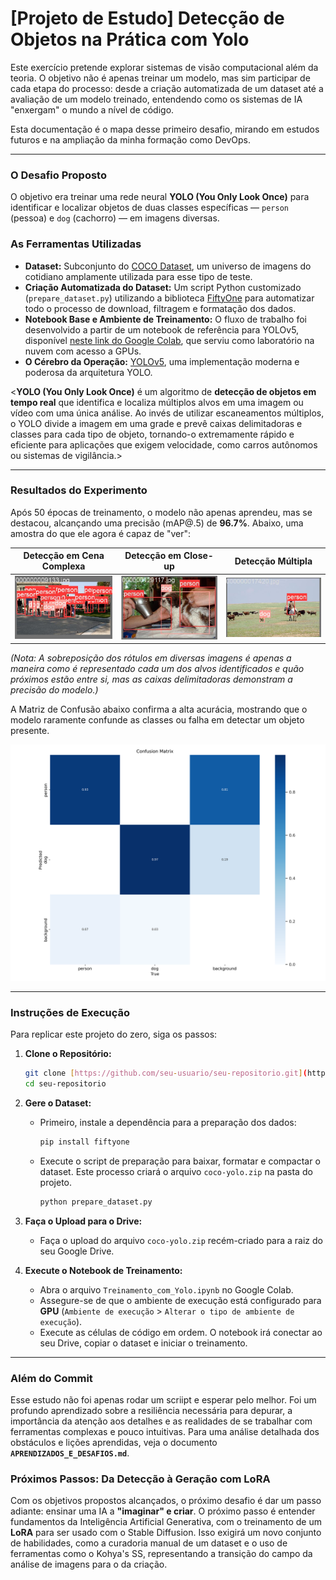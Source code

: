 # [Projeto de Estudo] Detecção de Objetos na Prática com Yolo

Este exercício pretende explorar sistemas de visão computacional além da teoria. O objetivo não é apenas treinar um modelo, mas sim participar de cada etapa do processo: desde a criação automatizada de um dataset até a avaliação de um modelo treinado, entendendo como os sistemas de IA "enxergam" o mundo a nível de código.

Esta documentação é o mapa desse primeiro desafio, mirando em estudos futuros e na ampliação da minha formação como DevOps.

---

### O Desafio Proposto
O objetivo era treinar uma rede neural **YOLO (You Only Look Once)** para identificar e localizar objetos de duas classes específicas — `person` (pessoa) e `dog` (cachorro) — em imagens diversas.

### As Ferramentas Utilizadas
* **Dataset:** Subconjunto do [COCO Dataset](https://cocodataset.org/#home), um universo de imagens do cotidiano amplamente utilizada para esse tipo de teste.
* **Criação Automatizada do Dataset:** Um script Python customizado (`prepare_dataset.py`) utilizando a biblioteca [FiftyOne](https://voxel51.com/) para automatizar todo o processo de download, filtragem e formatação dos dados.
* **Notebook Base e Ambiente de Treinamento:** O fluxo de trabalho foi desenvolvido a partir de um notebook de referência para YOLOv5, disponível [neste link do Google Colab](https://colab.research.google.com/drive/1lTGZsfMaGUpBG4inDIQwIJVW476ibXk_#scrollTo=j0t221djS1Gk), que serviu como laboratório na nuvem com acesso a GPUs.
* **O Cérebro da Operação:** [YOLOv5](https://github.com/ultralytics/yolov5), uma implementação moderna e poderosa da arquitetura YOLO.

<**YOLO (You Only Look Once)** é um algoritmo de **detecção de objetos em tempo real** que identifica e localiza múltiplos alvos em uma imagem ou vídeo com uma única análise. Ao invés de utilizar escaneamentos múltiplos, o YOLO divide a imagem em uma grade e prevê caixas delimitadoras e classes para cada tipo de objeto, tornando-o extremamente rápido e eficiente para aplicações que exigem velocidade, como carros autônomos ou sistemas de vigilância.>

---

### Resultados do Experimento
Após 50 épocas de treinamento, o modelo não apenas aprendeu, mas se destacou, alcançando uma precisão (mAP@.5) de **96.7%**. Abaixo, uma amostra do que ele agora é capaz de "ver":

| Detecção em Cena Complexa | Detecção em Close-up | Detecção Múltipla |
| :---: | :---: | :---: |
| ![Resultado 1](resultados/image_95595c.png) | ![Resultado 2](resultados/image_95591a.jpg) | ![Resultado 3](resultados/image_956879.jpg) |

*(Nota: A sobreposição dos rótulos em diversas imagens é apenas a maneira como é representado cada um dos alvos identificados e quão próximos estão entre si, mas as caixas delimitadoras demonstram a precisão do modelo.)*

A Matriz de Confusão abaixo confirma a alta acurácia, mostrando que o modelo raramente confunde as classes ou falha em detectar um objeto presente.

![Matriz de Confusão](resultados/confusion_matrix.png)

---

### Instruções de Execução

Para replicar este projeto do zero, siga os passos:

1.  **Clone o Repositório:**
    ```bash
    git clone [https://github.com/seu-usuario/seu-repositorio.git](https://github.com/seu-usuario/seu-repositorio.git)
    cd seu-repositorio
    ```
2.  **Gere o Dataset:**
    * Primeiro, instale a dependência para a preparação dos dados:
        ```bash
        pip install fiftyone
        ```
    * Execute o script de preparação para baixar, formatar e compactar o dataset. Este processo criará o arquivo `coco-yolo.zip` na pasta do projeto.
        ```bash
        python prepare_dataset.py
        ```
3.  **Faça o Upload para o Drive:**
    * Faça o upload do arquivo `coco-yolo.zip` recém-criado para a raiz do seu Google Drive.

4.  **Execute o Notebook de Treinamento:**
    * Abra o arquivo `Treinamento_com_Yolo.ipynb` no Google Colab.
    * Assegure-se de que o ambiente de execução está configurado para **GPU** (`Ambiente de execução` > `Alterar o tipo de ambiente de execução`).
    * Execute as células de código em ordem. O notebook irá conectar ao seu Drive, copiar o dataset e iniciar o treinamento.

---

### Além do Commit
Esse estudo não foi apenas rodar um scriipt e esperar pelo melhor. Foi um profundo aprendizado sobre a resiliência necessária para depurar, a importância da atenção aos detalhes e as realidades de se trabalhar com ferramentas complexas e pouco intuitivas. Para uma análise detalhada dos obstáculos e lições aprendidas, veja o documento **`APRENDIZADOS_E_DESAFIOS.md`**.

### Próximos Passos: Da Detecção à Geração com LoRA
Com os objetivos propostos alcançados, o próximo desafio é dar um passo adiante: ensinar uma IA a **"imaginar" e criar**. O próximo passo é entender fundamentos da Inteligência Artificial Generativa, com o treinamento de um **LoRA** para ser usado com o Stable Diffusion. Isso exigirá um novo conjunto de habilidades, como a curadoria manual de um dataset e o uso de ferramentas como o Kohya's SS, representando a transição do campo da análise de imagens para o da criação.